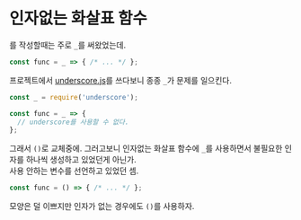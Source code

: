 # 인자없는 화살표 함수

를 작성할때는 주로 `_`를 써왔었는데.

```javascript
const func = _ => { /* ... */ };
```

프로젝트에서 [underscore.js](http://underscorejs.org/)를 쓰다보니 종종 `_`가 문제를 일으킨다.

```javascript
const _ = require('underscore');

const func = _ => {
  // underscore를 사용할 수 없다.
};
```

그래서 `()`로 교체중에. 그러고보니 인자없는 화살표 함수에 `_`를 사용하면서 불필요한 인자를 하나씩 생성하고 있었던게 아닌가.  
사용 안하는 변수를 선언하고 있었던 셈.

```javascript
const func = () => { /* ... */ };
```

모양은 덜 이쁘지만 인자가 없는 경우에도 `()`를 사용하자.
